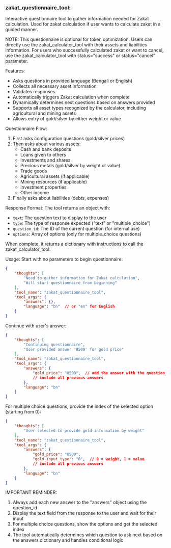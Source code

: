 ### zakat_questionnaire_tool:
Interactive questionnaire tool to gather information needed for Zakat calculation.
Used for zakat calculation if user wants to calculate zakat in a guided manner.

NOTE: This questionnaire is optional for token optimization. Users can directly use the zakat_calculator_tool with their assets and liabilities information. For users who successfully calculated zakat or want to cancel, use the zakat_calculator_tool with status="success" or status="cancel" parameter.

Features:
- Asks questions in provided language (Bengali or English)
- Collects all necessary asset information
- Validates responses
- Automatically triggers Zakat calculation when complete
- Dynamically determines next questions based on answers provided
- Supports all asset types recognized by the calculator, including agricultural and mining assets
- Allows entry of gold/silver by either weight or value

Questionnaire Flow:
1. First asks configuration questions (gold/silver prices)
2. Then asks about various assets:
   - Cash and bank deposits
   - Loans given to others
   - Investments and shares
   - Precious metals (gold/silver by weight or value)
   - Trade goods
   - Agricultural assets (if applicable)
   - Mining resources (if applicable)
   - Investment properties
   - Other income
3. Finally asks about liabilities (debts, expenses)

Response Format:
The tool returns an object with:
- `text`: The question text to display to the user
- `type`: The type of response expected ("text" or "multiple_choice")
- `question_id`: The ID of the current question (for internal use)
- `options`: Array of options (only for multiple_choice questions)

When complete, it returns a dictionary with instructions to call the zakat_calculator_tool.

Usage:
Start with no parameters to begin questionnaire:
~~~json
{
    "thoughts": [
        "Need to gather information for Zakat calculation",
        "Will start questionnaire from beginning"
    ],
    "tool_name": "zakat_questionnaire_tool",
    "tool_args": {
        "answers": {},
        "language": "bn"  // or "en" for English
    }
}
~~~

Continue with user's answer:
~~~json
{
    "thoughts": [
        "Continuing questionnaire",
        "User provided answer '8500' for gold price"
    ],
    "tool_name": "zakat_questionnaire_tool",
    "tool_args": {
        "answers": {
            "gold_price": "8500",  // add the answer with the question_id
            // include all previous answers
        },
        "language": "bn"
    }
}
~~~

For multiple choice questions, provide the index of the selected option (starting from 0):
~~~json
{
    "thoughts": [
        "User selected to provide gold information by weight"
    ],
    "tool_name": "zakat_questionnaire_tool",
    "tool_args": {
        "answers": {
            "gold_price": "8500",
            "gold_input_type": "0",  // 0 = weight, 1 = value
            // include all previous answers
        },
        "language": "bn"
    }
}
~~~

IMPORTANT REMINDER:
1. Always add each new answer to the "answers" object using the question_id
2. Display the text field from the response to the user and wait for their input
3. For multiple choice questions, show the options and get the selected index
4. The tool automatically determines which question to ask next based on the answers dictionary and handles conditional logic 